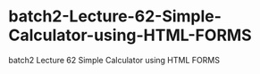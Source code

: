 # batch2-Lecture-62-Simple-Calculator-using-HTML-FORMS
batch2 Lecture 62 Simple Calculator using HTML FORMS
